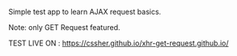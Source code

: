 
Simple test app to learn AJAX request basics.

Note: only GET Request featured.

TEST LIVE ON : https://cssher.github.io/xhr-get-request.github.io/
